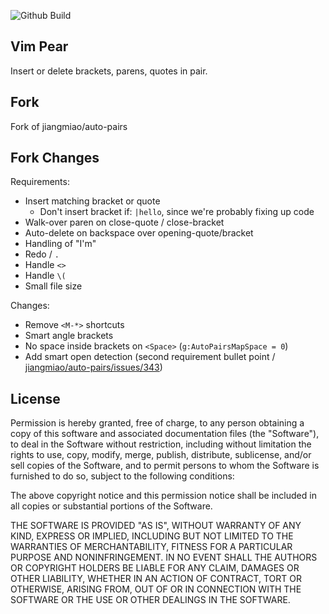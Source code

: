 ![Github Build]

Vim Pear
--------
Insert or delete brackets, parens, quotes in pair.

Fork
----

Fork of jiangmiao/auto-pairs

Fork Changes
------------

Requirements:
- Insert matching bracket or quote
  - Don't insert bracket if: `|hello`, since we're probably fixing up code
- Walk-over paren on close-quote / close-bracket
- Auto-delete on backspace over opening-quote/bracket
- Handling of "I'm"
- Redo / `.`
- Handle `<>`
- Handle `\(`
- Small file size

Changes:
- Remove `<M-*>` shortcuts
- Smart angle brackets
- No space inside brackets on `<Space>` (`g:AutoPairsMapSpace = 0`)
- Add smart open detection (second requirement bullet point / [jiangmiao/auto-pairs/issues/343])

[jiangmiao/auto-pairs/issues/343]: https://github.com/jiangmiao/auto-pairs/issues/343

License
-------

Permission is hereby granted, free of charge, to any person obtaining a copy of this software and associated documentation files (the "Software"), to deal in the Software without restriction, including without limitation the rights to use, copy, modify, merge, publish, distribute, sublicense, and/or sell copies of the Software, and to permit persons to whom the Software is furnished to do so, subject to the following conditions:

The above copyright notice and this permission notice shall be included in all copies or substantial portions of the Software.

THE SOFTWARE IS PROVIDED "AS IS", WITHOUT WARRANTY OF ANY KIND, EXPRESS OR IMPLIED, INCLUDING BUT NOT LIMITED TO THE WARRANTIES OF MERCHANTABILITY, FITNESS FOR A PARTICULAR PURPOSE AND NONINFRINGEMENT. IN NO EVENT SHALL THE AUTHORS OR COPYRIGHT HOLDERS BE LIABLE FOR ANY CLAIM, DAMAGES OR OTHER LIABILITY, WHETHER IN AN ACTION OF CONTRACT, TORT OR OTHERWISE, ARISING FROM, OUT OF OR IN CONNECTION WITH THE SOFTWARE OR THE USE OR OTHER DEALINGS IN THE SOFTWARE.

[Github Build]: https://github.com/bobrippling/vim-pear/workflows/ci/badge.svg
